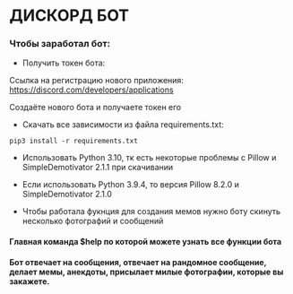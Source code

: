 # ДИСКОРД БОТ

### Чтобы заработал бот:

* Получить токен бота:

Ссылка на регистрацию нового приложения: https://discord.com/developers/applications

Создаёте нового бота и получаете токен его

* Скачать все зависимости из файла requirements.txt:

```
pip3 install -r requirements.txt
```

* Использовать Python 3.10, тк есть некоторые проблемы с Pillow и SimpleDemotivator 2.1.1 при скачивании
* Если использовать Python 3.9.4, то версия Pillow 8.2.0 и SimpleDemotivator 2.1.0

* Чтобы работала фукнция для создания мемов нужно боту скинуть несколько фотографий и сообщений 

#### Главная команда $help по которой можете узнать все функции бота

#### Бот отвечает на сообщения, отвечает на рандомное сообщение, делает мемы, анекдоты, присылает милые фотографии, которые вы закажете.

